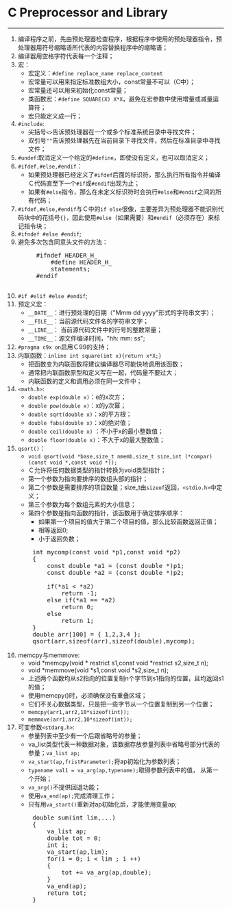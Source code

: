 # C Preprocessor and Library
---
1. 编译程序之前，先由预处理器检查程序，根据程序中使用的预处理器指令，预处理器用符号缩略语所代表的内容替换程序中的缩略语；
2. 编译器用空格字符代表每一个注释；
3. 宏：
    * 宏定义：`#define replace_name replace_content`
    * 宏常量可以用来指定标准数组大小，const常量不可以（C中）；
    * 宏常量还可以用来初始化const常量；
    * 类函数宏：`#define SQUARE(X) X*X`，避免在宏参数中使用增量或减量运算符；
    * 宏只能定义成一行；
4. `#include`:
    * 尖括号`<>`告诉预处理器在一个或多个标准系统目录中寻找文件；
    * 双引号`""`告诉预处理器先在当前目录下寻找文件，然后在标准目录中寻找文件；
5. `#undef`:取消定义一个给定的`#define`，即使没有定义，也可以取消定义；
6. `#ifdef,#else,#endif`：
    * 如果预处理器已经定义了`#ifdef`后面的标识符，那么执行所有指令并编译Ｃ代码直至下一个`#if`或`#endif`出现为止；
    * 如果有`#else`指令，那么在未定义标识符时会执行`#else`和`#endif`之间的所有代码；
7. `#ifdef,#else,#endif`与Ｃ中的`if else`很像，主要差异为预处理器不能识别代码块中的花括号`{}`，因此使用`#else`（如果需要）和`#endif`（必须存在）来标记指令块；
8. `#ifndef #else #endif`;
9. 避免多次包含同意头文件的方法：
    <pre>
        #ifndef HEADER_H_
            #define HEADER_H_
            statements;
        #endif       
    </pre>    
10. `#if #elif #else #endif`;
11. 预定义宏：
    * `__DATE__`：进行预处理的日期（"Mmm dd yyyy"形式的字符串文字）；
    * `__FILE__`：当前源代码文件名的字符串文字；
    * `__LINE__`： 当前源代码文件中的行号的整数常量；
    * `__TIME__`：源文件编译时间，"hh: mm: ss";
12. `#pragma c9x on`启用Ｃ99的支持；
13. 内联函数：`inline int square(int x){return x*X;}`
    * 把函数变为内联函数将建议编译器尽可能快地调用该函数；
    * 通常把内联函数原型和定义写在一起，代码量不要过大；
    * 内联函数的定义和调用必须在同一文件中；
14. `<math.h>`:
    * `double exp(double x)`：e的x次方；
    * `double pow(double x)`：x的y次幂；
    * `double sqrt(double x)`：x的平方根；
    * `double fabs(double x)`：x的绝对值；
    * `double ceil(double x)` ：不小于x的最小整数值；
    * `double floor(double x)`：不大于x的最大整数值；
15. `qsort()`：
    * `void qsort(void *base,size_t nmemb,size_t size,int (*compar)(const void *,const void *));`
    * Ｃ允许将任何数据类型的指针转换为void类型指针；
    * 第一个参数为指向要排序的数组头部的指针；
    * 第二个参数是需要排序的项目数量；size_t由`sizeof`返回，`<stdio.h>`中定义；
    * 第三个参数为每个数组元素的大小信息；
    * 第四个参数是指向函数的指针，该函数用于确定排序顺序：
        * 如果第一个项目的值大于第二个项目的值，那么比较函数返回正值；
        * 相等返回0;
        * 小于返回负数；
    <pre>
        int mycomp(const void *p1,const void *p2)
        {
            const double *a1 = (const double *)p1;
            const double *a2 = (const double *)p2;
            
            if(*a1 < *a2)
                return -1;
            else if(*a1 == *a2)
                return 0;
            else
                return 1;                                
        }
        double arr[100] = { 1,2,3,4 };
        qsort(arr,sizeof(arr),sizeof(double),mycomp);        
    </pre>            
16. memcpy与memmove:
    * void *memcpy(void * restrict s1,const void *restrict s2,size_t n);
    * void *memmove(void *s1,const void *s2,size_t n);
    * 上述两个函数均从s2指向的位置复制n个字节到s1指向的位置，且均返回s1的值；
    * 使用memcpy()时，必须确保没有重叠区域；
    * 它们不关心数据类型，只是把一些字节从一个位置复制到另一个位置；
    * `memcpy(arr1,arr2,10*sizeof(int));`
    * `memmove(arr1,arr2,10*sizeof(int));`    
17. 可变参数`<stdarg.h>`:
    * 参量列表中至少有一个后跟省略号的参量；
    * va_list类型代表一种数据对象，该数据存放参量列表中省略号部分代表的参量；`va_list ap;`
    * `va_start(ap,fristParameter);`将ap初始化为参数列表；  
    * `typename val1 = va_arg(ap,typename);`取得参数列表中的值， 从第一个开始；
    * `va_arg()`不提供回退功能；
    * 使用`va_end(ap);`完成清理工作；
    * 只有用`va_start()`重新对ap初始化后，才能使用变量ap;
    <pre>
        double sum(int lim,...)
        {
            va_list ap;
            double tot = 0;
            int i;
            va_start(ap,lim);
            for(i = 0; i < lim ; i ++)
            {
                tot += va_arg(ap,double);
            }        
            va_end(ap);
            return tot;
        }    
    </pre>
